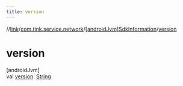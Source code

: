 ```yaml
---
title: version
---
```

//[link](../../../index.html)/[com.tink.service.network](../index.html)/[[androidJvm]SdkInformation](index.html)/[version](version.html)



# version



[androidJvm]\
val [version](version.html): [String](https://kotlinlang.org/api/latest/jvm/stdlib/kotlin/-string/index.html)




